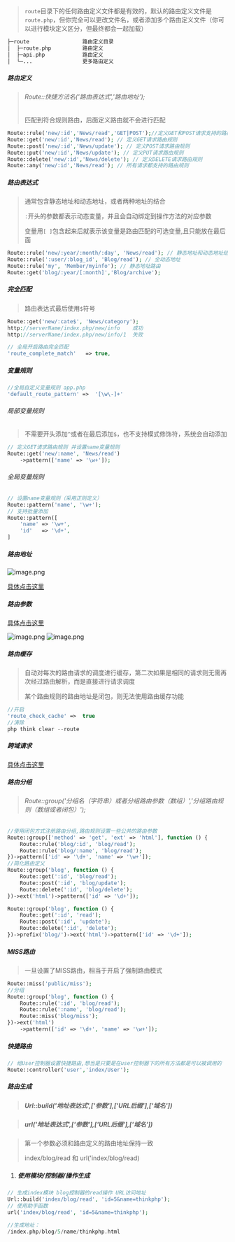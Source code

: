 > `route`目录下的任何路由定义文件都是有效的，默认的路由定义文件是`route.php`，但你完全可以更改文件名，或者添加多个路由定义文件（你可以进行模块定义区分，但最终都会一起加载）

```php
├─route                 路由定义目录
│  ├─route.php          路由定义
│  ├─api.php            路由定义
│  └─...                更多路由定义
```

##### 路由定义

> ###### Route::快捷方法名('路由表达式','路由地址');
>
> 匹配到符合规则路由，后面定义路由就不会进行匹配

```php
Route::rule('new/:id','News/read','GET|POST');//定义GET和POST请求支持的路由规则
Route::get('new/:id','News/read'); // 定义GET请求路由规则
Route::post('new/:id','News/update'); // 定义POST请求路由规则
Route::put('new/:id','News/update'); // 定义PUT请求路由规则
Route::delete('new/:id','News/delete'); // 定义DELETE请求路由规则
Route::any('new/:id','News/read'); // 所有请求都支持的路由规则
```

##### 路由表达式

> 通常包含静态地址和动态地址，或者两种地址的结合
>
> `:`开头的参数都表示动态变量，并且会自动绑定到操作方法的对应参数
>
> 变量用`[ ]`包含起来后就表示该变量是路由匹配的可选变量,且只能放在最后面

```php
Route::rule('new/:year/:month/:day', 'News/read'); // 静态地址和动态地址结合
Route::rule(':user/:blog_id', 'Blog/read'); // 全动态地址
Route::rule('my', 'Member/myinfo'); // 静态地址路由
Route::get('blog/:year/[:month]','Blog/archive');
```

##### 完全匹配

> 路由表达式最后使用`$`符号

```php
Route::get('new/:cate$', 'News/category'); 
http://serverName/index.php/new/info    成功
http://serverName/index.php/new/info/1  失败

// 全局开启路由完全匹配
'route_complete_match'   => true,
```

##### 变量规则

```php
//全局自定义变量规则 app.php
'default_route_pattern'	=>	'[\w\-]+'
```

###### 局部变量规则

> 不需要开头添加`^`或者在最后添加`$`，也不支持模式修饰符，系统会自动添加

```php
// 定义GET请求路由规则 并设置name变量规则
Route::get('new/:name', 'News/read')
    ->pattern(['name' => '\w+']);
```

###### 全局变量规则

```php
// 设置name变量规则（采用正则定义）
Route::pattern('name', '\w+');
// 支持批量添加
Route::pattern([
    'name' => '\w+',
    'id'   => '\d+',
]
```

##### 路由地址

![image.png](https://upload-images.jianshu.io/upload_images/3098875-fe4777eebd23d440.png?imageMogr2/auto-orient/strip%7CimageView2/2/w/1240)

[具体点击这里](https://www.kancloud.cn/manual/thinkphp5_1/353966)

##### 路由参数

[具体点击这里](https://www.kancloud.cn/manual/thinkphp5_1/353965)

![image.png](https://upload-images.jianshu.io/upload_images/3098875-084509934c9bf891.png?imageMogr2/auto-orient/strip%7CimageView2/2/w/1240)
![image.png](https://upload-images.jianshu.io/upload_images/3098875-be679d0cf1e937b5.png?imageMogr2/auto-orient/strip%7CimageView2/2/w/1240)

##### 路由缓存

> 自动对每次的路由请求的调度进行缓存，第二次如果是相同的请求则无需再次经过路由解析，而是直接进行请求调度
>
> 某个路由规则的路由地址是闭包，则无法使用路由缓存功能

```php
//开启
'route_check_cache'	=>	true
//清除
php think clear --route 
```

##### 跨域请求

[具体点击这里](https://www.kancloud.cn/manual/thinkphp5_1/489844)

##### 路由分组

> ###### Route::group('分组名（字符串）或者分组路由参数（数组）','分组路由规则（数组或者闭包）');

```php
//使用闭包方式注册路由分组,路由规则设置一些公共的路由参数
Route::group(['method' => 'get', 'ext' => 'html'], function () {
    Route::rule('blog/:id', 'blog/read');
    Route::rule('blog/:name', 'blog/read');
})->pattern(['id' => '\d+', 'name' => '\w+']);
//简化路由定义
Route::group('blog', function () {
    Route::get(':id', 'blog/read');
    Route::post(':id', 'blog/update');
    Route::delete(':id', 'blog/delete');
})->ext('html')->pattern(['id' => '\d+']);

Route::group('blog', function () {
    Route::get(':id', 'read');
    Route::post(':id', 'update');
    Route::delete(':id', 'delete');
})->prefix('blog/')->ext('html')->pattern(['id' => '\d+']);
```

##### MISS路由

> 一旦设置了MISS路由，相当于开启了强制路由模式

```php
Route::miss('public/miss');
//分组
Route::group('blog', function () {
    Route::rule(':id', 'blog/read');
    Route::rule(':name', 'blog/read');
    Route::miss('blog/miss');
})->ext('html')
    ->pattern(['id' => '\d+', 'name' => '\w+']);
```

##### 快捷路由

```php
// 给User控制器设置快捷路由,想当是只要是在user控制器下的所有方法都是可以被调用的
Route::controller('user','index/User');
```

##### 路由生成

> ##### Url::build('地址表达式',['参数'],['URL后缀'],['域名'])

> ##### url('地址表达式',['参数'],['URL后缀'],['域名'])

> 第一个参数必须和路由定义的路由地址保持一致
>
> index/blog/read  和 url('index/blog/read)

1. ##### 使用模块/控制器/操作生成

```php
// 生成index模块 blog控制器的read操作 URL访问地址
Url::build('index/blog/read', 'id=5&name=thinkphp');
// 使用助手函数
url('index/blog/read', 'id=5&name=thinkphp');
```

```php
//生成地址：
/index.php/blog/5/name/thinkphp.html
```